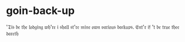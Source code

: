 # goin-back-up
'𝔗𝔦𝔰 𝔟𝔢 𝔱𝔥𝔢 𝔩𝔬𝔡𝔤𝔦𝔫𝔤 𝔴𝔥'𝔯𝔢 𝔦 𝔰𝔥𝔞𝔩𝔩 𝔰𝔱'𝔯𝔢 𝔪𝔦𝔫𝔢 𝔬𝔴𝔫 𝔳𝔞𝔯𝔦𝔬𝔲𝔰 𝔟𝔞𝔠𝔨𝔲𝔭𝔰.  𝔈𝔫𝔱'𝔯 𝔦𝔣 '𝔱 𝔟𝔢 𝔱𝔯𝔲𝔢 𝔱𝔥𝔢𝔢 𝔡𝔞𝔯𝔢𝔱𝔥 

